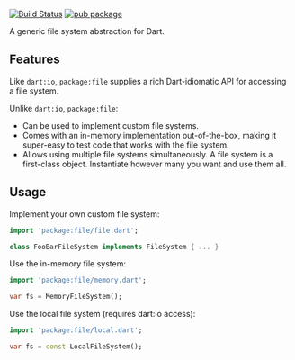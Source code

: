 [![Build Status](https://travis-ci.org/google/file.dart.svg?branch=master)](https://travis-ci.org/google/file.dart)
[![pub package](https://img.shields.io/pub/v/file.svg)](https://pub.dev/packages/file)

A generic file system abstraction for Dart.

## Features

Like `dart:io`, `package:file` supplies a rich Dart-idiomatic API for accessing
a file system.

Unlike `dart:io`, `package:file`:

- Can be used to implement custom file systems.
- Comes with an in-memory implementation out-of-the-box, making it super-easy to
  test code that works with the file system.
- Allows using multiple file systems simultaneously. A file system is a
  first-class object. Instantiate however many you want and use them all.

## Usage

Implement your own custom file system:

```dart
import 'package:file/file.dart';

class FooBarFileSystem implements FileSystem { ... }
```

Use the in-memory file system:

```dart
import 'package:file/memory.dart';

var fs = MemoryFileSystem();
```

Use the local file system (requires dart:io access):

```dart
import 'package:file/local.dart';

var fs = const LocalFileSystem();
```
